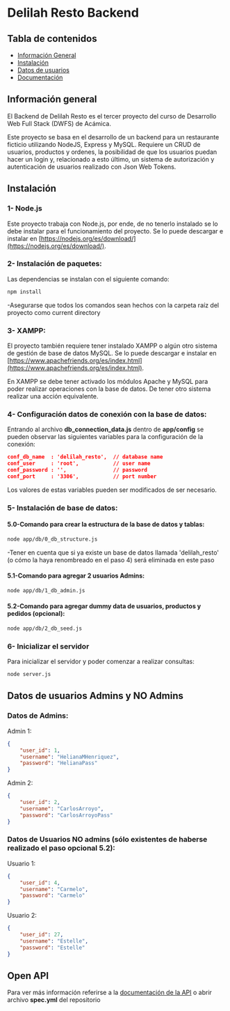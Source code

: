 # Delilah Resto Backend

## Tabla de contenidos
* [Información General](#información-general)
* [Instalación](#instalación)
* [Datos de usuarios](#datos-de-usuarios-admins-y-no-admins)
* [Documentación](#open-api)
  
## Información general
  

El Backend de Delilah Resto es el tercer proyecto del curso de Desarrollo Web Full Stack (DWFS) de Acámica.  

Este proyecto se basa en el desarrollo de un backend para un restaurante ficticio utilizando NodeJS, Express y MySQL. Requiere un CRUD de usuarios, productos y ordenes, la posibilidad de que los usuarios puedan hacer un login y, relacionado a esto último, un sistema de autorización y autenticación de usuarios realizado con Json Web Tokens.   
  
  
## Instalación
### 1- Node.js
Este proyecto trabaja con Node.js, por ende, de no tenerlo instalado se lo debe instalar para el funcionamiento del proyecto. Se lo puede descargar e instalar en [https://nodejs.org/es/download/](https://nodejs.org/es/download/).  

### 2- Instalación de paquetes:
Las dependencias se instalan con el siguiente comando:
 
```bash
npm install
```  
  
-Asegurarse que todos los comandos sean hechos con la carpeta raíz del proyecto como current directory  

### 3- XAMPP:
El proyecto también requiere tener instalado XAMPP o algún otro sistema de gestión de base de datos MySQL. Se lo puede descargar e instalar en [https://www.apachefriends.org/es/index.html](https://www.apachefriends.org/es/index.html).  

En XAMPP se debe tener activado los módulos Apache y MySQL para poder realizar operaciones con la base de datos. De tener otro sistema realizar una acción equivalente.  
  

### 4- Configuración datos de conexión con la base de datos:  
Entrando al archivo **db_connection_data.js** dentro de **app/config** se pueden observar las siguientes variables para la configuración de la conexión:


```json
conf_db_name  : 'delilah_resto',  // database name
conf_user     : 'root',           // user name
conf_password : '',               // password
conf_port     : '3306',           // port number
```
   
Los valores de estas variables pueden ser modificados de ser necesario.


### 5- Instalación de base de datos:  
#### 5.0-Comando para crear la estructura de la base de datos y tablas: 

```bash
node app/db/0_db_structure.js
```  
-Tener en cuenta que si ya existe un base de datos llamada 'delilah_resto' (o cómo la haya renombreado en el paso 4) será eliminada en este paso  

#### 5.1-Comando para agregar 2 usuarios Admins: 

```bash
node app/db/1_db_admin.js
```  

#### 5.2-Comando para agregar dummy data de usuarios, productos y pedidos (opcional): 

```bash
node app/db/2_db_seed.js
```  

### 6- Inicializar el servidor
Para inicializar el servidor y poder comenzar a realizar consultas:

```bash
node server.js
```  
  

## Datos de usuarios Admins y NO Admins
### Datos de Admins:
Admin 1:

```json
{
    "user_id": 1,
    "username": "HelianaMHenriquez",
    "password": "HelianaPass"
}
```

Admin 2:

```json
{
    "user_id": 2,
    "username": "CarlosArroyo",
    "password": "CarlosArroyoPass"
}
```  
  
### Datos de Usuarios NO admins (sólo existentes de haberse realizado el paso opcional 5.2):
Usuario 1:

```json
{
    "user_id": 4,
    "username": "Carmelo",
    "password": "Carmelo"
}
```

Usuario 2:

```json
{
    "user_id": 27,
    "username": "Estelle",
    "password": "Estelle"
}
```
   
   
## Open API
Para ver más información referirse a la [documentación de la API](https://app.swaggerhub.com/apis/MilenaGiachetti/Delilah_Resto/1.0.0#/) o abrir archivo **spec.yml** del repositorio
